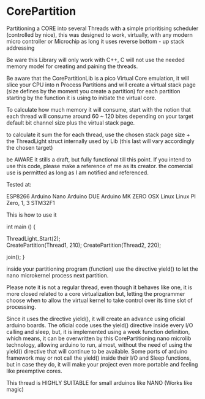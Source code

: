# CorePartition
Partitioning a CORE into several Threads with a simple prioritising scheduler (controlled by nice), this was designed to work, virtually, with any modern micro controller or Microchip as long it uses reverse bottom - up stack addressing

Be ware this Library will only work with C++, C will not use the needed memory model for creating and paining the threads.

Be aware that the CorePartitionLib is a pico Virtual Core emulation, it will slice your CPU into n Process Partitions and will create  a virtual stack page (size defines by the moment you create a partition) for each partition starting by the function it is using to initiate the virtual core.

To calculate how much memory it will consume, start with the notion that each thread will consume around 60 ~ 120 bites depending on your target default bit channel size plus the virtual stack page. 

to calculate it sum the for each thread, use the chosen stack  page size + the ThreadLight struct internally used by Lib (this last will vary accordingly the chosen target)

be AWARE it stills a draft, but fully functional till this point. If you intend  to use this code, please make a reference of me as its creator. the comercial use is permitted as long as I am notified and referenced.

Tested at:

ESP8266
Arduino Nano
Arduino DUE
Arduino MK ZERO
OSX
Linux
Linux PI Zero, 1, 3 
STM32F1

This is how to use it 


int main ()
{

ThreadLight_Start(2);   
CreatePartition(Thread1, 210);
CreatePartition(Thread2, 220);

join();
}


inside your partitioning program (function) use the directive yield() to let the nano microkernel process next partition.

Please note it is not a regular thread, even though it behaves like one, it is more closed related to a core virtualization but, letting the programmer choose when to allow the virtual kernel to take control over its time slot of processing.

Since it uses the directive yield(), it will create an advance using oficial arduino boards. The oficial code uses the yield() directive inside every I/O calling and sleep, but, it is implemented using a week function definition, which means, it can be overwritten by this CorePartitioning nano microlib technology, allowing arduino to run, almost, without the need of using the yield() directive that will continue to be available. Some ports of arduino framework may or not call the yield() inside their I/O and Sleep functions, but in case they do, it will make your project even more portable and feeling like preemptive cores.

This thread is HIGHLY SUITABLE for small arduinos like NANO (Works like magic)

